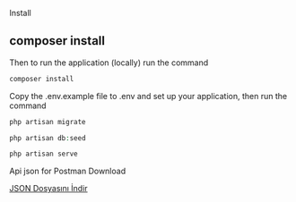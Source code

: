 
Install

## composer install
Then to run the application (locally) run the command

```php
composer install
```
Copy the .env.example file to .env and set up your application, then run the command


```php
php artisan migrate
```
```php
php artisan db:seed
```
```php
php artisan serve
```

Api json for Postman
Download

[JSON Dosyasını İndir](public/postman_collection.json)

